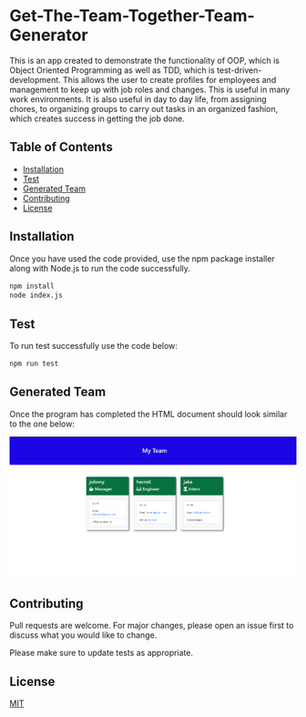 # Get-The-Team-Together-Team-Generator
This is an app created to demonstrate the functionality of OOP, which is Object Oriented Programming as well as TDD, which is test-driven-development. This allows the user to create profiles for employees and management to keep up with job roles and changes. This is useful in many work environments. It is also useful in day to day life, from assigning chores, to organizing groups to carry out tasks in an organized fashion, which creates success in getting the job done.
## Table of Contents

* [Installation](#installation)
* [Test](#test)
* [Generated Team](#generated-team)
* [Contributing](#contributing)
* [License](#license)

## Installation

Once you have used the code provided, use the npm package installer along with Node.js to run the code successfully. 

```bash
npm install
node index.js
```

## Test
To run test successfully use the code below:
```bash
npm run test
```
## Generated Team
Once the program has completed the HTML document should look similar to the one below:

![Team Generator](https://github.com/Jjones2022/Get-The-Team-Together-Team-Generator/blob/main/Assets/team%20profile.png?raw=true)

## Contributing
Pull requests are welcome. For major changes, please open an issue first to discuss what you would like to change.

Please make sure to update tests as appropriate.

## License
[MIT](https://choosealicense.com/licenses/mit/)
